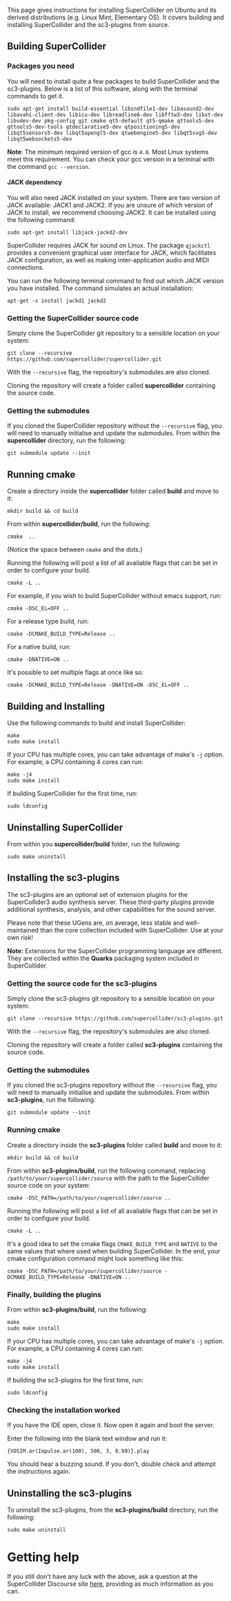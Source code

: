 This page gives instructions for installing SuperCollider on Ubuntu and its derived distributions (e.g. Linux Mint, Elementary OS). It covers building and installing SuperCollider and the sc3-plugins from source.

## Building SuperCollider
### Packages you need
You will need to install quite a few packages to build SuperCollider and the sc3-plugins. Below is a list of this software, along with the terminal commands to get it.
```
sudo apt-get install build-essential libsndfile1-dev libasound2-dev libavahi-client-dev libicu-dev libreadline6-dev libfftw3-dev libxt-dev libudev-dev pkg-config git cmake qt5-default qt5-qmake qttools5-dev qttools5-dev-tools qtdeclarative5-dev qtpositioning5-dev libqt5sensors5-dev libqt5opengl5-dev qtwebengine5-dev libqt5svg5-dev libqt5websockets5-dev
```

**Note**: The minimum required version of gcc is `4.8`. Most Linux systems meet this requirement. You can check your gcc version in a terminal with the command `gcc --version`.

#### JACK dependency
You will also need JACK installed on your system. There are two version of JACK available: JACK1 and JACK2. If you are unsure of which version of JACK to install, we recommend choosing JACK2. It can be installed using the following command: 
```
sudo apt-get install libjack-jackd2-dev
```

SuperCollider requires JACK for sound on Linux. The package `qjackctl` provides a convenient graphical user interface for JACK, which facilitates JACK configuration, as well as making inter-application audio and MIDI connections.

You can run the following terminal command to find out which JACK version you have installed. The command simulates an actual installation:
```
apt-get -s install jackd1 jackd2
```

### Getting the SuperCollider source code

Simply clone the SuperCollider git repository to a sensible location on your system:
```
git clone --recursive https://github.com/supercollider/supercollider.git
```

With the `--recursive` flag, the repository's submodules are also cloned.

Cloning the repository will create a folder called **supercollider** containing the source code.

### Getting the submodules

If you cloned the SuperCollider repository without the `--recursive` flag, you will need to manually initialise and update the submodules. From within the **supercollider** directory, run the following:
```
git submodule update --init
```

## Running cmake

Create a directory inside the **supercollider** folder called **build** and move to it:
```
mkdir build && cd build
```

From within **supercollider/build**, run the following:
```
cmake  ..
```
(Notice the space between `cmake` and the dots.)

Running the following will post a list of all available flags that can be set in order to configure your build.
```
cmake -L ..
```

For example, if you wish to build SuperCollider without emacs support, run:
```
cmake -DSC_EL=OFF ..
```

For a release type build, run:
```
cmake -DCMAKE_BUILD_TYPE=Release ..
```

For a native build, run:
```
cmake -DNATIVE=ON ..
```

It's possible to set multiple flags at once like so:
```
cmake -DCMAKE_BUILD_TYPE=Release -DNATIVE=ON -DSC_EL=OFF ..
```

## Building and Installing

Use the following commands to build and install SuperCollider:
```
make
sudo make install
```

If your CPU has multiple cores, you can take advantage of make's `-j` option. For example, a CPU containing 4 cores can run:
```
make -j4
sudo make install
```

If building SuperCollider for the first time, run:
```
sudo ldconfig
```

## Uninstalling SuperCollider
From within you **supercollider/build** folder, run the following:
```
sudo make uninstall
```


## Installing the sc3-plugins
The sc3-plugins are an optional set of extension plugins for the SuperCollider3 audio synthesis server. These third-party plugins provide additional synthesis, analysis, and other capabilities for the sound server. 

Please note that these UGens are, on average, less stable and well-maintained than the core collection included with SuperCollider. Use at your own risk!

**Note:** Extensions for the SuperCollider programming language are different. They are collected within the **Quarks** packaging system included in SuperCollider.
 

### Getting the source code for the sc3-plugins
Simply clone the sc3-plugins git repository to a sensible location on your system:
```
git clone --recursive https://github.com/supercollider/sc3-plugins.git
```

With the `--recursive` flag, the repository's submodules are also cloned.

Cloning the repository will create a folder called **sc3-plugins** containing the source code.

### Getting the submodules
If you cloned the sc3-plugins repository without the `--recursive` flag, you will need to manually initialise and update the submodules. From within **sc3-plugins**, run the following:
```
git submodule update --init
```

### Running cmake
Create a directory inside the **sc3-plugins** folder called **build** and move to it:
```
mkdir build && cd build
```

From within **sc3-plugins/build**, run the following command, replacing `/path/to/your/supercollider/source` with the path to the SuperCollider source code on your system:
```
cmake -DSC_PATH=/path/to/your/supercollider/source ..
```

Running the following will post a list of all available flags that can be set in order to configure your build.
```
cmake -L ..
```

It's a good idea to set the cmake flags `CMAKE_BUILD_TYPE` and `NATIVE` to the same values that where used when building SuperCollider. In the end, your cmake configuration command might look something like this:
```
cmake -DSC_PATH=/path/to/your/supercollider/source -DCMAKE_BUILD_TYPE=Release -DNATIVE=ON ..
```

### Finally, building the plugins
From within **sc3-plugins/build**, run the following:
```
make
sudo make install
```

If your CPU has multiple cores, you can take advantage of make's `-j` option. For example, a CPU containing 4 cores can run:
```
make -j4
sudo make install
```

If building the sc3-plugins for the first time, run:
```
sudo ldconfig
```

### Checking the installation worked
If you have the IDE open, close it. Now open it again and boot the server.

Enter the following into the blank text window and run it:
```
{VOSIM.ar(Impulse.ar(100), 500, 3, 0.99)}.play
```

You should hear a buzzing sound. If you don't, double check and attempt the instructions again. 

## Uninstalling the sc3-plugins
To uninstall the sc3-plugins, from the **sc3-plugins/build** directory, run the following:
```
sudo make uninstall
```

# Getting help
If you still don't have any luck with the above, ask a question at the SuperCollider Discourse site [here](https://scsynth.org/), providing as much information as you can.